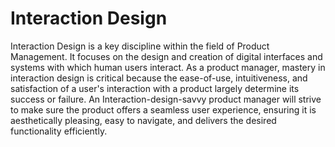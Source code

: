 # Interaction Design

Interaction Design is a key discipline within the field of Product Management. It focuses on the design and creation of digital interfaces and systems with which human users interact. As a product manager, mastery in interaction design is critical because the ease-of-use, intuitiveness, and satisfaction of a user's interaction with a product largely determine its success or failure. An Interaction-design-savvy product manager will strive to make sure the product offers a seamless user experience, ensuring it is aesthetically pleasing, easy to navigate, and delivers the desired functionality efficiently.